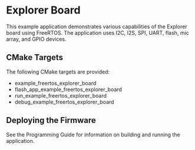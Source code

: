 # Explorer Board

This example application demonstrates various capabilities of the Explorer board using FreeRTOS. The application uses I2C, I2S, SPI, UART, flash, mic array, and GPIO devices.

## CMake Targets

The following CMake targets are provided:

- example_freertos_explorer_board
- flash_app_example_freertos_explorer_board
- run_example_freertos_explorer_board
- debug_example_freertos_explorer_board

## Deploying the Firmware

See the Programming Guide for information on building and running the application.
